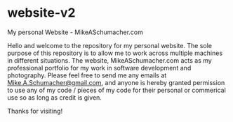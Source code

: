 # website-v2
My personal Website - MikeASchumacher.com

  Hello and welcome to the repository for my personal website. The sole purpose of this repository is to allow me to work
across multiple machines in different situations. The website, MikeASchumacher.com acts as my professional portfolio
for my work in software development and photography. Please feel free to send me any emails at Mike.A.Schumacher@gmail.com,
and anyone is hereby granted permission to use any of my code / pieces of my code for their personal or commerical use so as
long as credit is given.

Thanks for visiting!
